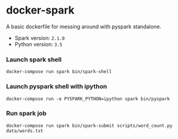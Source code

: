 # docker-spark

A basic dockerfile for messing around with pyspark standalone.

* Spark version: `2.1.0`
* Python version: `3.5`

### Launch spark shell
`docker-compose run spark bin/spark-shell`

### Launch pyspark shell with ipython
`docker-compose run -e PYSPARK_PYTHON=ipython spark bin/pyspark`

### Run spark job
`docker-compose run spark bin/spark-submit scripts/word_count.py data/words.txt`
